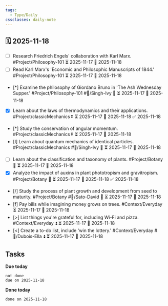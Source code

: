 ```yaml
---
tags:
  - Type/Daily
cssclasses: daily-note
---
```


## 🗓️ 2025-11-18

- [ ] Research Friedrich Engels' collaboration with Karl Marx. #Project/Philosophy-101 ⏳ 2025-11-17 📅 2025-11-18
- [ ] Read Karl Marx's 'Economic and Philosophic Manuscripts of 1844.' #Project/Philosophy-101 ⏳ 2025-11-17 📅 2025-11-18
- [*] Examine the philosophy of Giordano Bruno in 'The Ash Wednesday Supper.' #Project/Philosophy-101 #👤/Singh-Ivy 🔼 ⏳ 2025-11-17 📅 2025-11-18
- [x] Learn about the laws of thermodynamics and their applications. #Project/classicMechanics ⏬ ⏳ 2025-11-17 📅 2025-11-18 ✅ 2025-11-18
- [*] Study the conservation of angular momentum. #Project/classicMechanics ⏬ ⏳ 2025-11-17 📅 2025-11-18
- [I] Learn about quantum mechanics of identical particles. #Project/classicMechanics #👤/Singh-Ivy 🔼 ⏳ 2025-11-17 📅 2025-11-18
- [ ] Learn about the classification and taxonomy of plants. #Project/Botany 🔼 ⏳ 2025-11-17 📅 2025-11-18
- [x] Analyze the impact of auxins in plant phototropism and gravitropism. #Project/Botany 🔼 ⏳ 2025-11-17 📅 2025-11-18 ✅ 2025-11-18
- [/] Study the process of plant growth and development from seed to maturity. #Project/Botany #👤/Sato-David 🔼 ⏳ 2025-11-17 📅 2025-11-18
- [f] Pay bills while imagining money grows on trees. #Context/Everyday ⏳ 2025-11-17 📅 2025-11-18
- [>] List things you're grateful for, including Wi-Fi and pizza. #Context/Everyday ⏫ ⏳ 2025-11-17 📅 2025-11-18
- [<] Create a to-do list, include 'win the lottery.' #Context/Everyday #👤/Dubois-Ella ⏫ ⏳ 2025-11-17 📅 2025-11-18

## Tasks

**Due today**

```tasks
not done
due on 2025-11-18
```

**Done today**

```tasks
done on 2025-11-18
```
            
